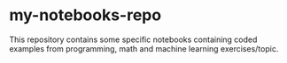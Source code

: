 # my-notebooks-repo
This repository contains some specific notebooks containing coded examples from programming, math and machine learning exercises/topic. 
